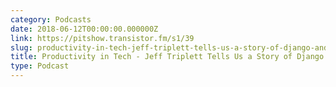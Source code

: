 ```yaml
---
category: Podcasts
date: 2018-06-12T00:00:00.000000Z
link: https://pitshow.transistor.fm/s1/39
slug: productivity-in-tech-jeff-triplett-tells-us-a-story-of-django-and-community
title: Productivity in Tech - Jeff Triplett Tells Us a Story of Django and Community!
type: Podcast
---
```

